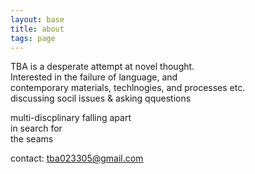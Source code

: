 ```yaml
---
layout: base
title: about
tags: page
---
```


TBA is a desperate attempt at novel thought.  
Interested in the failure of language, and  
contemporary materials, techlnogies, and processes etc.  
discussing socil issues  & asking qquestions

multi-discplinary falling apart  
in search for  
the seams

contact: tba023305@gmail.com
